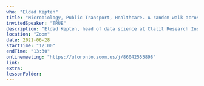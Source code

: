 ```yaml
---
who: "Eldad Kepten"
title: "Microbiology, Public Transport, Healthcare. A random walk across industries"
invitedSpeaker: "TRUE"
description: "Eldad Kepten, head of data science at Clalit Research Institute, discusses what he learned from his brownian motion through various industries."
location: "Zoom"
date: 2021-06-28
startTime: "12:00"
endTime: "13:30"
onlinemeeting: "https://utoronto.zoom.us/j/86042555898"
link: 
extra: 
lessonFolder: 
---
```

